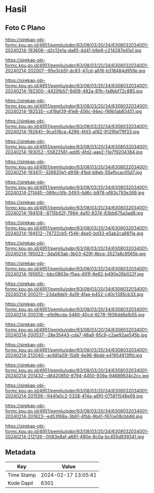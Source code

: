 # Hasil

## Foto C Plano

https://sirekap-obj-formc.kpu.go.id/4951/pemilu/pdpr/63/08/03/20/34/6308032034001-20240214-193606--d2c12e1a-da85-4d41-b9e8-c214287e41a1.jpg

https://sirekap-obj-formc.kpu.go.id/4951/pemilu/pdpr/63/08/03/20/34/6308032034001-20240214-202007--95e3cb5f-dc83-47cd-a616-b318484d959e.jpg

https://sirekap-obj-formc.kpu.go.id/4951/pemilu/pdpr/63/08/03/20/34/6308032034001-20240214-192300--4420fb57-9d08-482a-81fc-fa9bbf72c885.jpg

https://sirekap-obj-formc.kpu.go.id/4951/pemilu/pdpr/63/08/03/20/34/6308032034001-20240214-192535--c419af39-81e8-456c-94ec-f89b1ab83451.jpg

https://sirekap-obj-formc.kpu.go.id/4951/pemilu/pdpr/63/08/03/20/34/6308032034001-20240214-192641--9ca516ca-4296-4fd3-af82-9129faf79f33.jpg

https://sirekap-obj-formc.kpu.go.id/4951/pemilu/pdpr/63/08/03/20/34/6308032034001-20240214-193052--55822581-add5-4fd2-aae2-11e7f9204384.jpg

https://sirekap-obj-formc.kpu.go.id/4951/pemilu/pdpr/63/08/03/20/34/6308032034001-20240214-193411--326620e1-d938-41bd-b9eb-55afbcac05d7.jpg

https://sirekap-obj-formc.kpu.go.id/4951/pemilu/pdpr/63/08/03/20/34/6308032034001-20240214-211445--069cc5fb-3493-4d6c-b978-a183c793e269.jpg

https://sirekap-obj-formc.kpu.go.id/4951/pemilu/pdpr/63/08/03/20/34/6308032034001-20240214-194109--8715b52f-7984-4a10-8374-83bb675a3ad8.jpg

https://sirekap-obj-formc.kpu.go.id/4951/pemilu/pdpr/63/08/03/20/34/6308032034001-20240214-194512--74722cb5-f546-4be0-bd33-e5ab2ca9811e.jpg

https://sirekap-obj-formc.kpu.go.id/4951/pemilu/pdpr/63/08/03/20/34/6308032034001-20240214-195023--3da563ab-3b03-429f-8bce-3527a8c9565b.jpg

https://sirekap-obj-formc.kpu.go.id/4951/pemilu/pdpr/63/08/03/20/34/6308032034001-20240214-195652--bbc0863e-f5ea-491f-8e62-b490e26b022f.jpg

https://sirekap-obj-formc.kpu.go.id/4951/pemilu/pdpr/63/08/03/20/34/6308032034001-20240214-200211--234a9de5-4a19-4fae-b452-c40c1395cb33.jpg

https://sirekap-obj-formc.kpu.go.id/4951/pemilu/pdpr/63/08/03/20/34/6308032034001-20240214-200316--e1b9bcda-5460-40cd-9278-1936dd8a1b55.jpg

https://sirekap-obj-formc.kpu.go.id/4951/pemilu/pdpr/63/08/03/20/34/6308032034001-20240214-200537--28e35443-cda7-48a8-85c9-c2ae92ae545b.jpg

https://sirekap-obj-formc.kpu.go.id/4951/pemilu/pdpr/63/08/03/20/34/6308032034001-20240214-212040--ac681a59-15d8-4e96-8bdd-e41954913ffd.jpg

https://sirekap-obj-formc.kpu.go.id/4951/pemilu/pdpr/63/08/03/20/34/6308032034001-20240214-201432--d8420850-8794-4450-939a-94689834c2cc.jpg

https://sirekap-obj-formc.kpu.go.id/4951/pemilu/pdpr/63/08/03/20/34/6308032034001-20240214-201556--944fa0c2-5328-414a-a6f0-075811546e69.jpg

https://sirekap-obj-formc.kpu.go.id/4951/pemilu/pdpr/63/08/03/20/34/6308032034001-20240214-201823--ed53f68a-3b61-4fbb-9b41-f87ce08cbb66.jpg

https://sirekap-obj-formc.kpu.go.id/4951/pemilu/pdpr/63/08/03/20/34/6308032034001-20240214-212126--0083e8af-a681-490e-8c0a-bc455d939341.jpg


## Metadata

| Key        | Value               |
| ---------- | ------------------- |
| Time Stamp | 2024-02-17 13:05:41 |
| Kode Dapil | 6301                |



